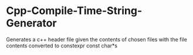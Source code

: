 # Cpp-Compile-Time-String-Generator
Generates a c++ header file given the contents of chosen files with the file contents converted to constexpr const char*s
